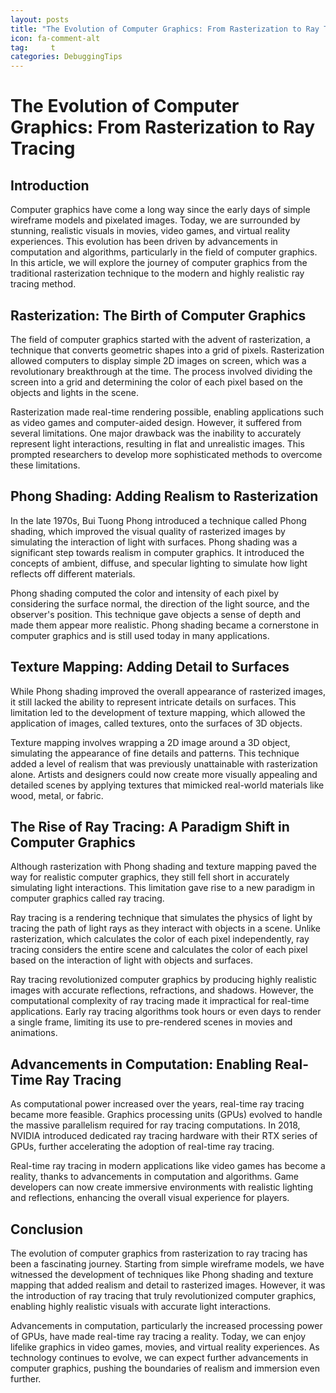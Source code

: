 ```yaml
---
layout: posts
title: "The Evolution of Computer Graphics: From Rasterization to Ray Tracing"
icon: fa-comment-alt
tag:     t
categories: DebuggingTips
---
```



# The Evolution of Computer Graphics: From Rasterization to Ray Tracing

## Introduction
Computer graphics have come a long way since the early days of simple wireframe models and pixelated images. Today, we are surrounded by stunning, realistic visuals in movies, video games, and virtual reality experiences. This evolution has been driven by advancements in computation and algorithms, particularly in the field of computer graphics. In this article, we will explore the journey of computer graphics from the traditional rasterization technique to the modern and highly realistic ray tracing method.

## Rasterization: The Birth of Computer Graphics
The field of computer graphics started with the advent of rasterization, a technique that converts geometric shapes into a grid of pixels. Rasterization allowed computers to display simple 2D images on screen, which was a revolutionary breakthrough at the time. The process involved dividing the screen into a grid and determining the color of each pixel based on the objects and lights in the scene.

Rasterization made real-time rendering possible, enabling applications such as video games and computer-aided design. However, it suffered from several limitations. One major drawback was the inability to accurately represent light interactions, resulting in flat and unrealistic images. This prompted researchers to develop more sophisticated methods to overcome these limitations.

## Phong Shading: Adding Realism to Rasterization
In the late 1970s, Bui Tuong Phong introduced a technique called Phong shading, which improved the visual quality of rasterized images by simulating the interaction of light with surfaces. Phong shading was a significant step towards realism in computer graphics. It introduced the concepts of ambient, diffuse, and specular lighting to simulate how light reflects off different materials.

Phong shading computed the color and intensity of each pixel by considering the surface normal, the direction of the light source, and the observer's position. This technique gave objects a sense of depth and made them appear more realistic. Phong shading became a cornerstone in computer graphics and is still used today in many applications.

## Texture Mapping: Adding Detail to Surfaces
While Phong shading improved the overall appearance of rasterized images, it still lacked the ability to represent intricate details on surfaces. This limitation led to the development of texture mapping, which allowed the application of images, called textures, onto the surfaces of 3D objects.

Texture mapping involves wrapping a 2D image around a 3D object, simulating the appearance of fine details and patterns. This technique added a level of realism that was previously unattainable with rasterization alone. Artists and designers could now create more visually appealing and detailed scenes by applying textures that mimicked real-world materials like wood, metal, or fabric.

## The Rise of Ray Tracing: A Paradigm Shift in Computer Graphics
Although rasterization with Phong shading and texture mapping paved the way for realistic computer graphics, they still fell short in accurately simulating light interactions. This limitation gave rise to a new paradigm in computer graphics called ray tracing.

Ray tracing is a rendering technique that simulates the physics of light by tracing the path of light rays as they interact with objects in a scene. Unlike rasterization, which calculates the color of each pixel independently, ray tracing considers the entire scene and calculates the color of each pixel based on the interaction of light with objects and surfaces.

Ray tracing revolutionized computer graphics by producing highly realistic images with accurate reflections, refractions, and shadows. However, the computational complexity of ray tracing made it impractical for real-time applications. Early ray tracing algorithms took hours or even days to render a single frame, limiting its use to pre-rendered scenes in movies and animations.

## Advancements in Computation: Enabling Real-Time Ray Tracing
As computational power increased over the years, real-time ray tracing became more feasible. Graphics processing units (GPUs) evolved to handle the massive parallelism required for ray tracing computations. In 2018, NVIDIA introduced dedicated ray tracing hardware with their RTX series of GPUs, further accelerating the adoption of real-time ray tracing.

Real-time ray tracing in modern applications like video games has become a reality, thanks to advancements in computation and algorithms. Game developers can now create immersive environments with realistic lighting and reflections, enhancing the overall visual experience for players.

## Conclusion
The evolution of computer graphics from rasterization to ray tracing has been a fascinating journey. Starting from simple wireframe models, we have witnessed the development of techniques like Phong shading and texture mapping that added realism and detail to rasterized images. However, it was the introduction of ray tracing that truly revolutionized computer graphics, enabling highly realistic visuals with accurate light interactions.

Advancements in computation, particularly the increased processing power of GPUs, have made real-time ray tracing a reality. Today, we can enjoy lifelike graphics in video games, movies, and virtual reality experiences. As technology continues to evolve, we can expect further advancements in computer graphics, pushing the boundaries of realism and immersion even further.